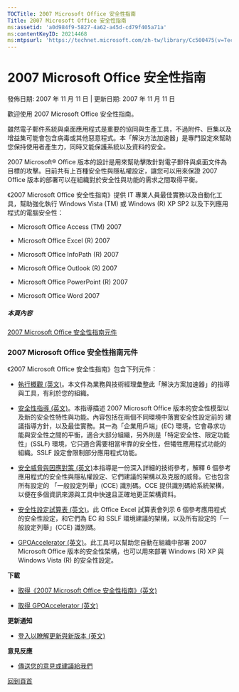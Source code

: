 ```yaml
---
TOCTitle: 2007 Microsoft Office 安全性指南
Title: 2007 Microsoft Office 安全性指南
ms:assetid: 'a0d984f9-5827-4a62-a45d-cd79f405a71a'
ms:contentKeyID: 20214468
ms:mtpsurl: 'https://technet.microsoft.com/zh-tw/library/Cc500475(v=TechNet.10)'
---
```


2007 Microsoft Office 安全性指南
================================

發佈日期: 2007 年 11 月 11 日 | 更新日期: 2007 年 11 月 11 日

歡迎使用 2007 Microsoft Office 安全性指南。

雖然電子郵件系統與桌面應用程式是重要的協同與生產工具，不過附件、巨集以及增益集可能會包含病毒或其他惡意程式。本「解決方法加速器」是專門設定來幫助您保持使用者產生力，同時又能保護系統以及資料的安全。

2007 Microsoft® Office 版本的設計是用來幫助擊敗針對電子郵件與桌面文件為目標的攻擊。目前共有上百種安全性與隱私權設定，讓您可以用來保證 2007 Office 版本的部署可以在組織對於安全性與功能的需求之間取得平衡。

《2007 Microsoft Office 安全性指南》提供 IT 專業人員最佳實務以及自動化工具，幫助強化執行 Windows Vista (TM) 或 Windows (R) XP SP2 以及下列應用程式的電腦安全性：

-   Microsoft Office Access (TM) 2007

-   Microsoft Office Excel (R) 2007

-   Microsoft Office InfoPath (R) 2007

-   Microsoft Office Outlook (R) 2007

-   Microsoft Office PowerPoint (R) 2007

-   Microsoft Office Word 2007

##### 本頁內容

[](#ebaa)[2007 Microsoft Office 安全性指南元件](#ebaa)

### 2007 Microsoft Office 安全性指南元件

《2007 Microsoft Office 安全性指南》包含下列元件：

-   [執行概觀 (英文)](http://www.microsoft.com/technet/security/guidance/clientsecurity/2007office/overview/default.mspx)。本文件為業務與技術經理彙整此「解決方案加速器」的指導與工具，有利於您的組織。

-   [安全性指導 (英文)](http://www.microsoft.com/technet/security/guidance/clientsecurity/2007office/securityguide/default.mspx)。本指導描述 2007 Microsoft Office 版本的安全性模型以及新的安全性特性與功能。內容包括在兩個不同環境中落實安全性設定前的 建議指導方針，以及最佳實務。其一為「企業用戶端」(EC) 環境，它會尋求功能與安全性之間的平衡，適合大部分組織，另外則是「特定安全性、限定功能性」(SSLF) 環境，它只適合需要相當牢靠的安全性，但犧牲應用程式功能的組織。SSLF 設定會限制部分應用程式功能。

-   [安全威脅與因應對策 (英文)](http://www.microsoft.com/technet/security/guidance/clientsecurity/2007office/tandc/default.mspx)本指導是一份深入詳細的技術參考，解釋 6 個參考應用程式的安全性與隱私權設定、它們建議的架構以及克服的威脅。它也包含所有設定的 「一般設定列舉」(CCE) 識別碼。CCE 提供識別碼給系統架構，以便在多個資訊來源與工具中快速且正確地更正架構資料。

-   [安全性設定試算表 (英文)](http://www.microsoft.com/technet/security/guidance/clientsecurity/2007office/tandc/default.mspx)。此 Office Excel 試算表會列示 6 個參考應用程式的安全性設定，和它們為 EC 和 SSLF 環境建議的架構，以及所有設定的「一 般設定列舉」(CCE) 識別碼。

-   [GPOAccelerator (英文)](http://go.microsoft.com/fwlink/?linkid=103569)。此工具可以幫助您自動在組織中部署 2007 Microsoft Office 版本的安全性架構，也可以用來部署 Windows (R) XP 與 Windows Vista (R) 的安全性設定。

**下載**

-   [取得《2007 Microsoft Office 安全性指南》(英文)](https://www.microsoft.com/download/details.aspx?familyid=a12eca33-a20d-45e2-895c-5e021f3ae4c5&displaylang=en)

-   [取得 GPOAccelerator (英文)](https://www.microsoft.com/download/details.aspx?familyid=a46f1dbe-760c-4807-a82f-4f02ae3c97b0&displaylang=en)

**更新通知**

-   [登入以瞭解更新與新版本 (英文)](http://www.microsoft.com/technet/solutionaccelerators/updates/default.mspx)

**意見反應**

-   [傳送您的意見或建議給我們](mailto:cisfdbk@microsoft.com?subject=windows%20security%20and%20directory%20services%20for%20unix%20guide)

[](#mainsection)[回到頁首](#mainsection)
